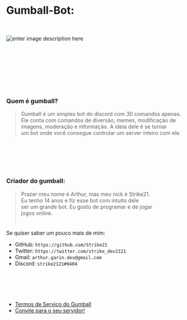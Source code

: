 # Gumball-Bot:
<br>

![enter image description here](https://cdn.discordapp.com/attachments/849044497769562112/856271814156877864/unknown.png)
<br>
<br>

# ⠀⠀⠀⠀⠀⠀⠀
<br>

### Quem é gumball?

>Gumball é um simples bot do discord com 30 comandos apenas. <br>
Ele conta com comandos de diversão, memes, modificação de <br>
imagens, moderação e informação. A ideia dele é se tornar <br>
um bot onde você consegue controlar um server inteiro com ele.

<br>

# 
⠀⠀⠀
<br>

### Criador do gumball:

> Prazer meu nome é Arthur, mas meu nick é Strike21. <br>
Eu tenho 14 anos e fiz esse bot com intuito dele <br>
ser um grande bot. Eu gosto de programar e de jogar <br>
jogos online.<br><br>

####

 Se quiser saber um pouco mais de mim: <br>
 - GitHub: `https://github.com/Strike21`
 - Twitter: `https://twitter.com/strike_dev2121`
 - Gmail: `arthur.garin.dev@gmail.com`
 - Discord: `strike2121#0404`

# ⠀⠀⠀⠀⠀


- [Termos de Serviço do Gumball](https://strike21.github.io/Gumball-ToS/) <br>
- [Convite para o seu servidor!](https://discord.com/api/oauth2/authorize?client_id=856251952795353138&permissions=8&scope=bot)
⠀⠀⠀⠀

⠀⠀⠀⠀⠀⠀⠀
